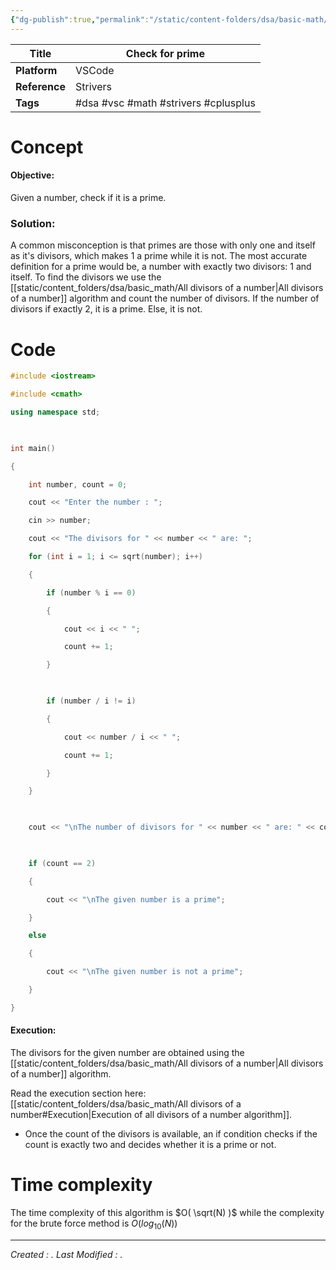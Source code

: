 ```yaml
---
{"dg-publish":true,"permalink":"/static/content-folders/dsa/basic-math/check-for-prime/","dgShowToc":true}
---
```



| **Title**     | Check for prime                      |
| ------------- | ------------------------------------ |
| **Platform**  | VSCode                               |
| **Reference** | Strivers                             |
| **Tags**      | #dsa #vsc #math #strivers #cplusplus |
# Concept

#### Objective: 

Given a number, check if it is a prime.
### Solution:

A common misconception is that primes are those with only one and itself as it's divisors, which makes 1 a prime while it is not. The most accurate definition for a prime would be, a number with exactly two divisors: 1 and itself. To find the divisors we use the [[static/content_folders/dsa/basic_math/All divisors of a number\|All divisors of a number]] algorithm and count the number of divisors. If the number of divisors if exactly 2, it is a prime. Else, it is not.

# Code

```c++
#include <iostream>

#include <cmath>

using namespace std;

  

int main()

{

    int number, count = 0;

    cout << "Enter the number : ";

    cin >> number;

    cout << "The divisors for " << number << " are: ";

    for (int i = 1; i <= sqrt(number); i++)

    {

        if (number % i == 0)

        {

            cout << i << " ";

            count += 1;

        }

  

        if (number / i != i)

        {

            cout << number / i << " ";

            count += 1;

        }

    }

  

    cout << "\nThe number of divisors for " << number << " are: " << count;

  

    if (count == 2)

    {

        cout << "\nThe given number is a prime";

    }

    else

    {

        cout << "\nThe given number is not a prime";

    }

}
```


#### Execution:

The divisors for the given number are obtained using the [[static/content_folders/dsa/basic_math/All divisors of a number\|All divisors of a number]] algorithm.

Read the execution section here: [[static/content_folders/dsa/basic_math/All divisors of a number#Execution\|Execution of all divisors of a number algorithm]].

- Once the count of the divisors is available, an if condition checks if the count is exactly two and decides whether it is a prime or not.

# Time complexity

The time complexity of this algorithm is $O( \sqrt(N) )$ while the complexity for the brute force method is $O( log_{10} (N))$





---
*Created : .*
*Last Modified : .*